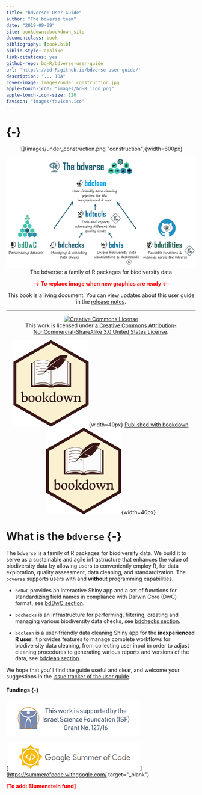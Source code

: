 ```yaml
--- 
title: "bdverse: User Guide"
author: "The bdverse team"
date: "2019-09-09"
site: bookdown::bookdown_site
documentclass: book
bibliography: [book.bib]
biblio-style: apalike
link-citations: yes
github-repo: bd-R/bdverse-user-guide
url: 'https\://bd-R.github.io/bdverse-user-guide/'
description: "... TBA"
cover-image: images/under_construction.jpg
apple-touch-icon: "images/bd-R_icon.png"
apple-touch-icon-size: 120
favicon: "images/favicon.ico"
---
```



# {-}

<center>
![](images/under_construction.png "construction"){width=600px}

![](images/The-bdverse-no-line.png "bdverse")
The bdverse: a family of R packages for biodiversity data

**<span style="color:red">--> To replace image when new graphics are ready <--</span>**

This book is a living document. You can view updates about this user guide in the [release notes](#guidenews).

***

<a rel="license" href="http://creativecommons.org/licenses/by-nc-sa/3.0/us/"><img alt="Creative Commons License" style="border-width:0" src="https://i.creativecommons.org/l/by-nc-sa/3.0/us/88x31.png" /></a><br /> This work is licensed under [a Creative Commons Attribution-NonCommercial-ShareAlike 3.0 United States License](http://creativecommons.org/licenses/by-nc-sa/3.0/us/).


![](images/bookdown_logo.png "bookdown_icon"){width=40px}
<a href="https://github.com/rstudio/bookdown" target="blank">  Published with bookdown   </a>
![](images/bookdown_logo.png "bookdown_icon"){width=40px}
</center>


# What is the `bdverse` {-}

The `bdverse` is a family of R packages for biodiversity data. We build it to serve as a sustainable and agile infrastructure that enhances the value of biodiversity data by allowing users to conveniently employ R, for data exploration, quality assessment, data cleaning, and standardization. The `bdverse` supports users with and **without** programming capabilities.

* `bdDwC` provides an interactive Shiny app and a set of functions for standardizing field names in compliance with Darwin Core (DwC) format, see [bdDwC section](#bdDwC).

* `bdchecks` is an infrastructure for performing, filtering, creating and managing various biodiversity data checks, see [bdchecks section](#bdchecks).

*  `bdclean` is a user-friendly data cleaning Shiny app for the **inexperienced R user**. It provides features to manage complete workflows for biodiversity data cleaning, from collecting user input in order to adjust cleaning procedures to generating various reports and versions of the data, see [bdclean section](#bdcclean).

We hope that you'll find the guide useful and clear, and welcome your suggestions in the [issue tracker of the user guide](https://github.com/bd-R/bdverse-user-guide/issues).


#### Fundings {-}

![](images/ISF.png "ISF")

[![](images/GSoC.png "GSoC website")](https://summerofcode.withgoogle.com/ target="_blank")

**<span style="color:red"> [To add: Blumenstein fund] </span>**

